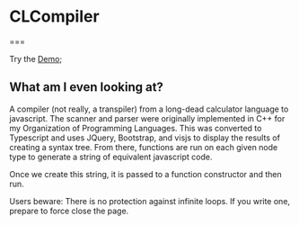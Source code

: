 # CLCompiler
===

Try the [Demo](https://kevoot.github.io/GUI_Course/pda/index.html);

## What am I even looking at?
A compiler (not really, a transpiler) from a long-dead calculator language to javascript. 
The scanner and parser were originally implemented in C++ for my Organization of Programming Languages.
This was converted to Typescript and uses JQuery, Bootstrap, and visjs to display the results of creating
a syntax tree. From there, functions are run on each given node type to generate a string of equivalent
javascript code.

Once we create this string, it is passed to a function constructor and then run. 

Users beware: There is no protection against infinite loops. If you write one, prepare to force close the page.